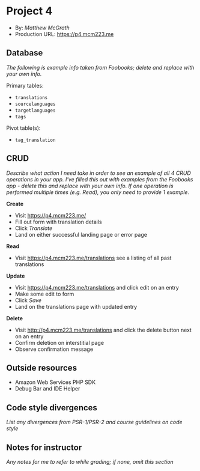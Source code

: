# Project 4
+ By: *Matthew McGrath*
+ Production URL: <https://p4.mcm223.me>

## Database
*The following is example info taken from Foobooks; delete and replace with your own info.*

Primary tables:
  + `translations`
  + `sourcelanguages`
  + `targetlanguages`
  + `tags`
  
Pivot table(s):
  + `tag_translation`


## CRUD
*Describe what action I need take in order to see an example of all 4 CRUD operations in your app. I've filled this out with examples from the Foobooks app - delete this and replace with your own info. If one operation is performed multiple times (e.g. Read), you only need to provide 1 example.*

__Create__
  + Visit <https://p4.mcm223.me/>
  + Fill out form with translation details
  + Click *Translate*
  + Land on either successful landing page or error page
  
__Read__
  + Visit <https://p4.mcm223.me/translations> see a listing of all past translations
  
__Update__
  + Visit <https://p4.mcm223.me/translations> and click edit on an entry
  + Make some edit to form
  + Click *Save*
  + Land on the translations page with updated entry
  
__Delete__
  + Visit <http://p4.mcm223.me/translations> and click the delete button next on an entry
  + Confirm deletion on interstitial page
  + Observe confirmation message

## Outside resources
+ Amazon Web Services PHP SDK
+ Debug Bar and IDE Helper

## Code style divergences
*List any divergences from PSR-1/PSR-2 and course guidelines on code style*

## Notes for instructor
*Any notes for me to refer to while grading; if none, omit this section*
